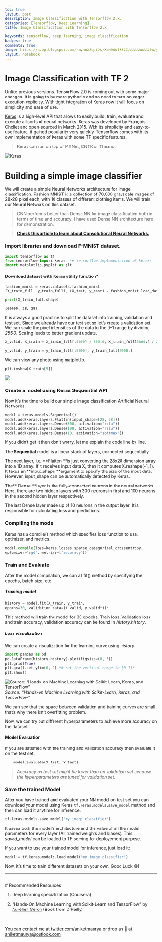```yaml
---
toc: true
layout: post
description: Image Classification with Tensorflow 2.x.
categories: [Tensorflow, Deep Learning]
title: Image Classification with Tensorflow 2.x

keywords: tensorflow, deep learning, image classification
badges: true
comments: true
image: https://4.bp.blogspot.com/-mya0XZqrtJs/XoN9SufkS2I/AAAAAAAAC5w/y5POjjt0Rs8B8uLLO1gegGb74MYTx7W7gCLcBGAsYHQ/s1600/TF_FullColor_Icon.jpg
layout: notebook
---
```


# Image Classification with TF 2

Unlike previous versions, TensorFlow 2.0 is coming out with some major changes. It is going to be more pythonic and no need to turn on eager execution explicitly. With tight integration of Keras now it will focus on simplicity and ease of use.

[Keras](https://keras.io) is a high-level API that allows to easily build, train, evaluate and execute all sorts of neural networks. Keras was developed by François Chollet and open-sourced in March 2015. With its simplicity and easy-to-use feature, it gained popularity very quickly. Tensorflow comes with its own implementation of Keras with some TF specific features.
> Keras can run on top of MXNet, CNTK or Theano.

![Keras](https://cdn-images-1.medium.com/max/2000/1*t4P9JrUaMS_OyL4T9YsnKA.png)

# Building a simple image classifier

We will create a simple Neural Networks architecture for image classification. Fashion MNIST is a collection of 70,000 grayscale images of 28x28 pixel each, with 10 classes of different clothing items. We will train our Neural Network on this dataset.
> CNN performs better than Dense NN for image classification both in terms of time and accuracy. I have used Dense NN architecture here for demonstration.

> **[Check this article to learn about Convolutional Neural Networks.](https://becominghuman.ai/not-just-introduction-to-convolutional-neural-networks-part-1-56a36b938592)**

### Import libraries and download F-MNIST dataset.
```python
import tensorflow as tf
from tensorflow import keras  *# tensorflow implementation of keras*
import matplotlib.pyplot as plt
```

#### Download dataset with Keras utility function*

```python
fashion_mnist = keras.datasets.fashion_mnist
(X_train_full, y_train_full), (X_test, y_test) = fashion_mnist.load_data()

print(X_train_full.shape)
```
    (60000, 28, 28)

It is always a good practice to split the dataset into training, validation and test set. Since we already have our test set so let’s create a validation set. We can scale the pixel intensities of the data to the 0–1 range by dividing *255.0*. Scaling leads to better gradient update.

```python
X_valid, X_train = X_train_full[:5000] / 255.0, X_train_full[5000:] / 255.0

y_valid, y_train = y_train_full[:5000], y_train_full[5000:]
```

We can view any photo using matplotlib.
```python
plt.imshow(X_train[5])
```

![](https://cdn-images-1.medium.com/max/2000/1*TWIU4HAXLrYTTFRGUa3DKw.png)

### Create a model using Keras Sequential API

Now it’s the time to build our simple image classification Artificial Neural Networks.

```python
model = keras.models.Sequential()
model.add(keras.layers.Flatten(input_shape=[28, 28]))
model.add(keras.layers.Dense(300, activation="relu"))
model.add(keras.layers.Dense(100, activation="relu"))
model.add(keras.layers.Dense(10, activation="softmax"))
```

If you didn’t get it then don’t worry, let me explain the code line by line.

The **Sequential** model is a linear stack of layers, connected sequentially.

The next layer, i.e. **Flatten **is just converting the 28x28 dimension array into a 1D array. If it receives input data X, then it computes X.reshape(-1, 1). It takes an **input_shape **argument to specify the size of the input data. However, input_shape can be automatically detected by Keras.

The** Dense **layer is the fully-connected neurons in the neural networks. Here, there are two hidden layers with 300 neurons in first and 100 neurons in the second hidden layer respectively.

The last Dense layer made up of 10 neurons in the output layer. It is responsible for calculating loss and predictions.

### Compiling the model

Keras has a compile() method which specifies loss function to use, optimizer, and metrics.
```python
model.compile(loss=keras.losses.sparse_categorical_crossentropy,
optimizer="sgd", metrics=["accuracy"])
```

### Train and Evaluate

After the model compilation, we can all fit() method by specifying the epochs, batch size, etc.

##### Training model

```python
history = model.fit(X_train, y_train,
epochs=30, validation_data=(X_valid, y_valid*))*
```

This method will train the model for 30 epochs. Train loss, Validation loss and train accuracy, validation accuracy can be found in *history.history*.


##### Loss visualization
We can create a visualization for the learning curve using *history*.

```python
import pandas as pd
pd.DataFrame(history.history).plot(figsize=(8, 5))
plt.grid(True)
plt.gca().set_ylim(0, 1) *# set the vertical range to [0-1]*
plt.show()
```

![Source: “Hands-on Machine Learning with Scikit-Learn, Keras, and TensorFlow”](https://cdn-images-1.medium.com/max/4590/1*CLrZIrYpxK8SIsOqDMBncg.png)*Source: “Hands-on Machine Learning with Scikit-Learn, Keras, and TensorFlow”*

We can see that the space between validation and training curves are small that’s why there isn’t overfitting problem.

Now, we can try out different hyperparameters to achieve more accuracy on the dataset.

#### Model Evaluation
If you are satisfied with the training and validation accuracy then evaluate it on the test set.

```python
    model.evaluate(X_test, Y_test)
```
> *Accuracy on test set might be lower than on validation set because the hyperparameters are tuned for validation set.*

### Save the trained Model

After you have trained and evaluated your NN model on test set you can download your model using Keras `tf.keras.models.save_model` method and then can load it anytime for inference.

```python
tf.keras.models.save_model("my_image_classifier")
```

It saves both the model’s architecture and the value of all the model parameters for every layer (All trained weights and biases). This *saved_model* can be loaded to TF serving for deployement purpose.

If you want to use your trained model for inference, just load it:

```python
model = tf.keras.models.load_model("my_image_classifier")
```

Now, it’s time to train different datasets on your own. Good Luck 😄!

<hr>
<br>
# Recommended Resources

1. Deep learning specialization (Coursera)

2. “Hands-On Machine Learning with Scikit-Learn and TensorFlow” by [Aurélien Géron](undefined) (Book from O’Reilly)

<br><br>
You can contact me at [twitter.com/aniketmaurya](http://twitter.com/iamaniketmaurya) or drop an 📧 at [aniketmaurya@outlook.com](http://aniketmaurya@outlook.com)